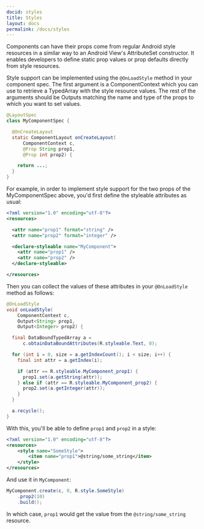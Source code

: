 ```yaml
---
docid: styles
title: Styles
layout: docs
permalink: /docs/styles
---
```


Components can have their props come from regular Android style resources in a similar way to an Android View's AttributeSet constructor. It enables developers to define static prop values or prop defaults directly from style resources.

Style support can be implemented using the `@OnLoadStyle` method in your component spec. The first argument is a ComponentContext which you can use to retrieve a TypedArray with the style resource values. The rest of the arguments should be Outputs matching the name and type of the props to which you want to set values.

```java
@LayoutSpec
class MyComponentSpec {

  @OnCreateLayout
  static ComponentLayout onCreateLayout(
      ComponentContext c,
      @Prop String prop1,
      @Prop int prop2) {

    return ...;
  }
}
```

For example, in order to implement style support for the two props of the MyComponentSpec above, you'd first define the styleable attributes as usual:

```xml
<?xml version="1.0" encoding="utf-8"?>
<resources>

  <attr name="prop1" format="string" />
  <attr name="prop2" format="integer" />

  <declare-styleable name="MyComponent">
    <attr name="prop1" />
    <attr name="prop2" />
  </declare-styleable>

</resources>
```

Then you can collect the values of these attributes in your `@OnLoadStyle` method as follows:

```java
@OnLoadStyle
void onLoadStyle(
    ComponentContext c,
    Output<String> prop1,
    Output<Integer> prop2) {

  final DataBoundTypedArray a =
      c.obtainDataBoundAttributes(R.styleable.Text, 0);

  for (int i = 0, size = a.getIndexCount(); i < size; i++) {
    final int attr = a.getIndex(i);

    if (attr == R.styleable.MyComponent_prop1) {
      prop1.set(a.getString(attr));
    } else if (attr == R.styleable.MyComponent_prop2) {
      prop2.set(a.getInteger(attr));
    }
  }

  a.recycle();
}
```

With this, you'll be able to define `prop1` and `prop2` in a style:

```xml
<?xml version="1.0" encoding="utf-8"?>
<resources>
    <style name="SomeStyle">
        <item name="prop1">@string/some_string</item>
    </style>
</resources>
```

And use it in `MyComponent`:

```java
MyComponent.create(c, 0, R.style.SomeStyle)
    .prop2(10)
    .build();
```

In which case, `prop1` would get the value from the `@string/some_string` resource.
